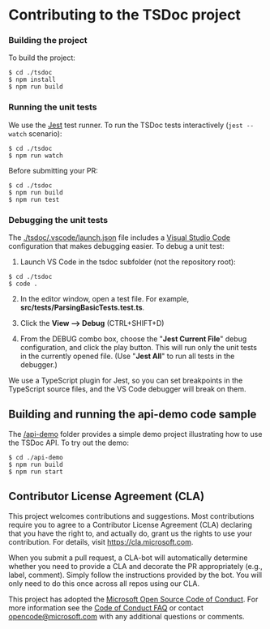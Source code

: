 # Contributing to the TSDoc project

### Building the project

To build the project:

```
$ cd ./tsdoc
$ npm install
$ npm run build
```

### Running the unit tests

We use the [Jest](https://jestjs.io/) test runner.  To run the TSDoc tests interactively (`jest --watch` scenario):

```
$ cd ./tsdoc
$ npm run watch
```

Before submitting your PR:

```
$ cd ./tsdoc
$ npm run build
$ npm run test
```

### Debugging the unit tests

The [./tsdoc/.vscode/launch.json](./tsdoc/.vscode/launch.json) file includes a
[Visual Studio Code](https://code.visualstudio.com/) configuration that makes debugging
easier.  To debug a unit test:

1. Launch VS Code in the tsdoc subfolder (not the repository root):

```
$ cd ./tsdoc
$ code .
```

2. In the editor window, open a test file. For example, **src/__tests__/ParsingBasicTests.test.ts**.

3. Click the **View --> Debug** (CTRL+SHIFT+D)

4. From the DEBUG combo box, choose the "**Jest Current File**" debug configuration, and click the play button.
This will run only the unit tests in the currently opened file.  (Use "**Jest All**" to run all tests in
the debugger.)

We use a TypeScript plugin for Jest, so you can set breakpoints in the TypeScript source files,
and the VS Code debugger will break on them.

## Building and running the api-demo code sample

The [/api-demo](./api-demo/) folder provides a simple demo project illustrating how to
use the TSDoc API.  To try out the demo:

```
$ cd ./api-demo
$ npm run build
$ npm run start
```

##  Contributor License Agreement (CLA)

This project welcomes contributions and suggestions.  Most contributions require you to agree to a
Contributor License Agreement (CLA) declaring that you have the right to, and actually do, grant us
the rights to use your contribution. For details, visit https://cla.microsoft.com.

When you submit a pull request, a CLA-bot will automatically determine whether you need to provide
a CLA and decorate the PR appropriately (e.g., label, comment). Simply follow the instructions
provided by the bot. You will only need to do this once across all repos using our CLA.

This project has adopted the [Microsoft Open Source Code of Conduct](https://opensource.microsoft.com/codeofconduct/).
For more information see the [Code of Conduct FAQ](https://opensource.microsoft.com/codeofconduct/faq/) or
contact [opencode@microsoft.com](mailto:opencode@microsoft.com) with any additional questions or comments.
